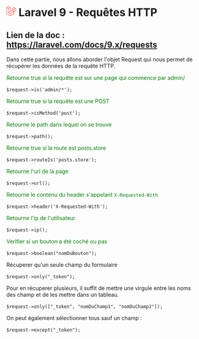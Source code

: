 # ![alt text](./img/logoLaravel.png) Laravel 9 - Requêtes HTTP

## <b>Lien de la doc : https://laravel.com/docs/9.x/requests </b>

Dans cette partie, nous allons aborder l'objet Request qui nous permet de récupérer les données de la requête HTTP.

<span style="color:green;"> Retourne true si la requête est sur une page qui commence par admin/ </span>  

    $request->is('admin/*');   

<span style="color:green;"> Retourne true si la requête est une POST </span>

    $request->isMethod('post'); 

<span style="color:green;"> Retourne le path dans lequel on se trouve </span>

    $request->path();

<span style="color:green;"> Retourne true si la route est posts.store </span>

    $request->routeIs('posts.store');

<span style="color:green;"> Retourne l'url de la page </span>

    $request->url();


<span style="color:green;"> Retourne le contenu du header s'appelant ``` X-Requested-With ``` </span>

    $request->header('X-Requested-With');


<span style="color:green;"> Retourne l'ip de l'utilisateur </span>    
    
    $request->ip(); 

<span style="color:green;"> Verifier si un bouton a été coché ou pas  </span>
    
    $request->boolean("nomDuBouton"); 

<span color="color:green;"> Récuperer qu'un seule champ du formulaire</span>

    $request->only("_token"); 

Pour en récuperer plusieurs, il suffit de mettre une virgule entre les noms des champ et de les mettre dans un tableau.

    $request->only(["_token", "nomDuChamp1", "nomDuChamp2"]);

On peut également sélectionner tous sauf un champ : 

    $request->except("_token");